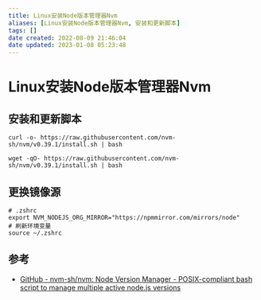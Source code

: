```yaml
---
title: Linux安装Node版本管理器Nvm
aliases: [Linux安装Node版本管理器Nvm, 安装和更新脚本]
tags: []
date created: 2022-08-09 21:46:04
date updated: 2023-01-08 05:23:48
---
```


# Linux安装Node版本管理器Nvm

## 安装和更新脚本

```shell
curl -o- https://raw.githubusercontent.com/nvm-sh/nvm/v0.39.1/install.sh | bash

wget -qO- https://raw.githubusercontent.com/nvm-sh/nvm/v0.39.1/install.sh | bash
```

## 更换镜像源

```shell
# .zshrc
export NVM_NODEJS_ORG_MIRROR="https://npmmirror.com/mirrors/node"
# 刷新环境变量
source ~/.zshrc

```

## 参考

- [GitHub - nvm-sh/nvm: Node Version Manager - POSIX-compliant bash script to manage multiple active node.js versions](https://github.com/nvm-sh/nvm)
